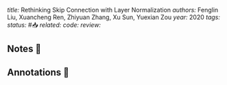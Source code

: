 *title:* Rethinking Skip Connection with Layer Normalization
*authors:* Fenglin Liu, Xuancheng Ren, Zhiyuan Zhang, Xu Sun, Yuexian Zou
*year:* 2020
*tags:* 
*status:* #📥
*related:*
*code:*
*review:*

## Notes 📍

## Annotations 📖